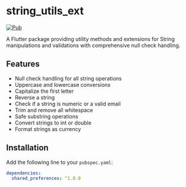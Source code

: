 # string_utils_ext

[![Pub](https://img.shields.io/pub/v/string_utils_ext.svg)](https://pub.dev/packages/string_utils_ext)

A Flutter package providing utility methods and extensions for String manipulations and validations with comprehensive null check handling.

## Features

- Null check handling for all string operations
- Uppercase and lowercase conversions
- Capitalize the first letter
- Reverse a string
- Check if a string is numeric or a valid email
- Trim and remove all whitespace
- Safe substring operations
- Convert strings to int or double
- Format strings as currency

## Installation

Add the following line to your `pubspec.yaml`:

```yaml
dependencies:
  shared_preferences: ^1.0.0

